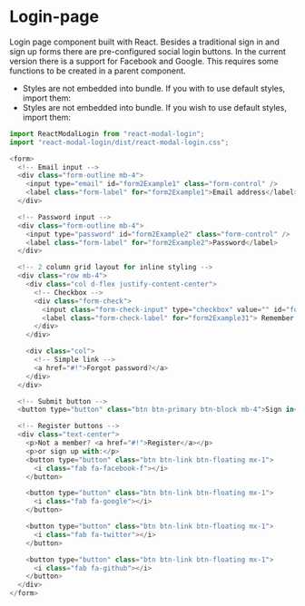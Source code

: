 # Login-page
Login page component built with React. Besides a traditional sign in and sign up forms there are pre-configured social login buttons. 
In the current version there is a support for Facebook and Google. 
This requires some functions to be created in a parent component.

- Styles are not embedded into bundle. If you with to use default styles, import them:
- Styles are not embedded into bundle. If you wish to use default styles, import them:
```js
import ReactModalLogin from "react-modal-login";
import "react-modal-login/dist/react-modal-login.css";

<form>
  <!-- Email input -->
  <div class="form-outline mb-4">
    <input type="email" id="form2Example1" class="form-control" />
    <label class="form-label" for="form2Example1">Email address</label>
  </div>

  <!-- Password input -->
  <div class="form-outline mb-4">
    <input type="password" id="form2Example2" class="form-control" />
    <label class="form-label" for="form2Example2">Password</label>
  </div>

  <!-- 2 column grid layout for inline styling -->
  <div class="row mb-4">
    <div class="col d-flex justify-content-center">
      <!-- Checkbox -->
      <div class="form-check">
        <input class="form-check-input" type="checkbox" value="" id="form2Example31" checked />
        <label class="form-check-label" for="form2Example31"> Remember me </label>
      </div>
    </div>

    <div class="col">
      <!-- Simple link -->
      <a href="#!">Forgot password?</a>
    </div>
  </div>

  <!-- Submit button -->
  <button type="button" class="btn btn-primary btn-block mb-4">Sign in</button>

  <!-- Register buttons -->
  <div class="text-center">
    <p>Not a member? <a href="#!">Register</a></p>
    <p>or sign up with:</p>
    <button type="button" class="btn btn-link btn-floating mx-1">
      <i class="fab fa-facebook-f"></i>
    </button>

    <button type="button" class="btn btn-link btn-floating mx-1">
      <i class="fab fa-google"></i>
    </button>

    <button type="button" class="btn btn-link btn-floating mx-1">
      <i class="fab fa-twitter"></i>
    </button>

    <button type="button" class="btn btn-link btn-floating mx-1">
      <i class="fab fa-github"></i>
    </button>
  </div>
</form>
